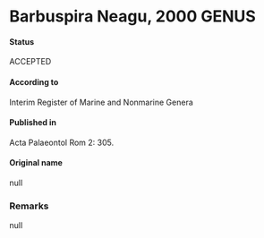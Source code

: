 Barbuspira Neagu, 2000 GENUS
=======

#### Status
ACCEPTED

#### According to
Interim Register of Marine and Nonmarine Genera

#### Published in
Acta Palaeontol Rom 2: 305.

#### Original name
null

### Remarks
null